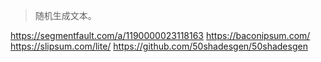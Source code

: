 > 随机生成文本。



https://segmentfault.com/a/1190000023118163
https://baconipsum.com/
https://slipsum.com/lite/
https://github.com/50shadesgen/50shadesgen